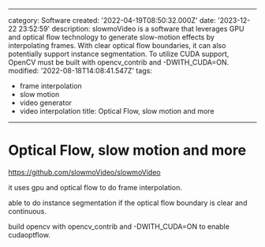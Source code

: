 ------
category: Software
created: '2022-04-19T08:50:32.000Z'
date: '2023-12-22 23:52:59'
description: slowmoVideo is a software that leverages GPU and optical flow technology
  to generate slow-motion effects by interpolating frames. With clear optical flow
  boundaries, it can also potentially support instance segmentation. To utilize CUDA
  support, OpenCV must be built with opencv_contrib and -DWITH_CUDA=ON.
modified: '2022-08-18T14:08:41.547Z'
tags:
- frame interpolation
- slow motion
- video generator
- video interpolation
title: Optical Flow, slow motion and more
------

# Optical Flow, slow motion and more

https://github.com/slowmoVideo/slowmoVideo

it uses gpu and optical flow to do frame interpolation.

able to do instance segmentation if the optical flow boundary is clear and continuous.

build opencv with opencv_contrib and -DWITH_CUDA=ON to enable cudaoptflow.
